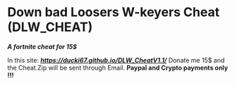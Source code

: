 # Down bad Loosers W-keyers Cheat (DLW_CHEAT)
*__A fortnite cheat for 15$__*

In this site: ***https://ducki67.github.io/DLW_CheatV1.1/***  Donate me 15$ and the Cheat.Zip will be sent through Email.
**Paypal and Crypto payments only !!!**
